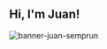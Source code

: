 ## Hi, I'm Juan! 

![banner-juan-semprun](https://user-images.githubusercontent.com/33623712/150602915-8ec7b8e4-5b79-4725-8188-09011dd712ef.gif)
